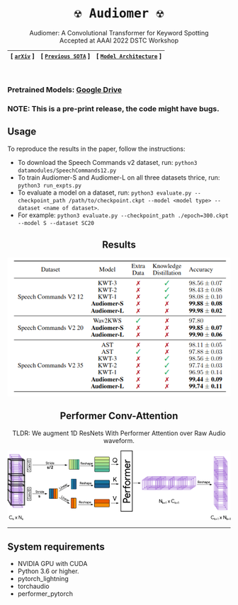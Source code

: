 <div align="center">


<samp>


# ☢️ Audiomer ☢️ 

</samp>
  
Audiomer: A Convolutional Transformer for Keyword Spotting
<br>
Accepted at AAAI 2022 DSTC Workshop 
  
| **[ [```arXiv```](<https://arxiv.org/abs/2109.10252>) ]** | **[ [```Previous SOTA```](<https://github.com/ARM-software/keyword-transformer>) ]** |**[ [```Model Architecture```](<assets/Audiomer.png>) ]** |
|:-------------------:|:-------------------:|:-------------------:|

<br>
<samp>
</div>
  
### Pretrained Models: [Google Drive](<https://drive.google.com/drive/folders/1yw2Rc84e6xgBteMYPIL1ny9XELnve3FX?usp=sharing>)
### NOTE: This is a pre-print release, the code might have bugs.

## Usage
To reproduce the results in the paper, follow the instructions:

- To download the Speech Commands v2 dataset, run: `python3 datamodules/SpeechCommands12.py`
- To train Audiomer-S and Audiomer-L on all three datasets thrice, run: `python3 run_expts.py`
- To evaluate a model on a dataset, run: `python3 evaluate.py --checkpoint_path /path/to/checkpoint.ckpt --model <model type> --dataset <name of dataset>`.
- For example: `python3 evaluate.py --checkpoint_path ./epoch=300.ckpt --model S --dataset SC20`

<div align="center">

## Results 
<img src="assets/results.png">

## Performer Conv-Attention
TLDR: We augment 1D ResNets With Performer Attention over Raw Audio waveform. 

<img src="assets/ConvAttention.png">

---  
  
</div>

## System requirements
- NVIDIA GPU with CUDA
- Python 3.6 or higher.
- pytorch_lightning
- torchaudio
- performer_pytorch
